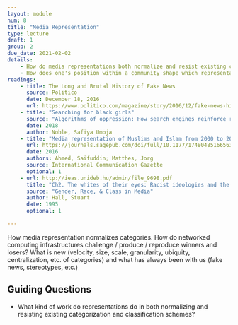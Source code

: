 ```yaml
---
layout: module
num: 8
title: "Media Representation"
type: lecture
draft: 1
group: 2
due_date: 2021-02-02
details: 
    - How do media representations both normalize and resist existing categorization and classification schemes?
    - How does one's position within a community shape which representations are accepted and which are problematized?
readings:
    - title: The Long and Brutal History of Fake News
      source: Politico
      date: December 18, 2016
      url: https://www.politico.com/magazine/story/2016/12/fake-news-history-long-violent-214535
    - title: "Searching for black girls"
      source: "Algorithms of oppression: How search engines reinforce racism"
      date: 2018
      author: Noble, Safiya Umoja
    - title: "Media representation of Muslims and Islam from 2000 to 2015: A meta-analysis"
      url: https://journals.sagepub.com/doi/full/10.1177/1748048516656305
      date: 2016
      authors: Ahmed, Saifuddin; Matthes, Jorg
      source: International Communication Gazette
      optional: 1
    - url: http://ieas.unideb.hu/admin/file_9698.pdf
      title: "Ch2. The whites of their eyes: Racist ideologies and the media"
      source: "Gender, Race, & Class in Media"
      author: Hall, Stuart
      date: 1995
      optional: 1

---
```


How media representation normalizes categories. How do networked computing infrastructures challenge / produce / reproduce winners and losers? What is new (velocity, size, scale, granularity, ubiquity, centralization, etc. of categories) and what has always been with us (fake news, stereotypes, etc.)

## Guiding Questions
* What kind of work do representations do in both normalizing and resisting existing categorization and classification schemes?



<!-- ---
layout: lecture
num: 7
title: "Technologies of categorization & classification: Computing and social infrastructures"
type: lecture
draft: 1
due_date: 2021-02-02
details: 
    - How do classification systems impact the life chances of entire groups of people?
    - How do ubiquitous classification and surveillance regimes work to create their own reality?
readings:
    - title: Nosedive, Season 3, Episode 1. Black Mirror
      url: https://en.wikipedia.org/wiki/Nosedive_(Black_Mirror)
      source: Netflix
    - title: The Messy Truth About Social Credit (China)
      url: https://logicmag.io/china/the-messy-truth-about-social-credit/
      date: May, 2019
      author: Ahmed, Shazeda
      source: Logic Magazine
    - url: https://www.nytimes.com/2011/06/26/magazine/my-life-as-an-undocumented-immigrant.html
      title: My Life as an Undocumented Immigrant
      date: June, 2011
      author: Vargas, Jose Antonio
    - title: The acquisition of a child by a learning disability
      author: McDermott, Ray
      source: |
        Understanding Practice: Perspectives on Activity and Context
      date: 1993
    - title: The Immigration Syllabus
      url: https://immigrationsyllabus.lib.umn.edu/about/
      source: Faculty at the University of Minnesota
      date: January, 2017
      optional: 1
      notes: Learn more about race, ethnicity, classification, and the state here. Some very thought provoking ideas, including the invention of the designation "illegal immigrant."

---

How media representation normalizes categories. How do networked computing infrastructures challenge / produce / reproduce winners and losers? What is new (velocity, size, scale, granularity, ubiquity, centralization, etc. of categories) and what has always been with us (fake news, stereotypes, etc.)

### Guiding Questions
* What kind of work do representations do in both normalizing and resisting existing categorization and classification schemes?

 -->
